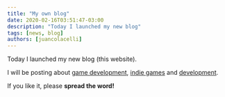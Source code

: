```yaml
---
title: "My own blog"
date: 2020-02-16T03:51:47-03:00
description: "Today I launched my new blog"
tags: [news, blog]
authors: [juancolacelli]
---
```


Today I launched my new blog (this website).

I will be posting about [game development](/tags/gamedev), [indie games](/tags/indie) and [development](/tags/development).

If you like it, please **spread the word!**
